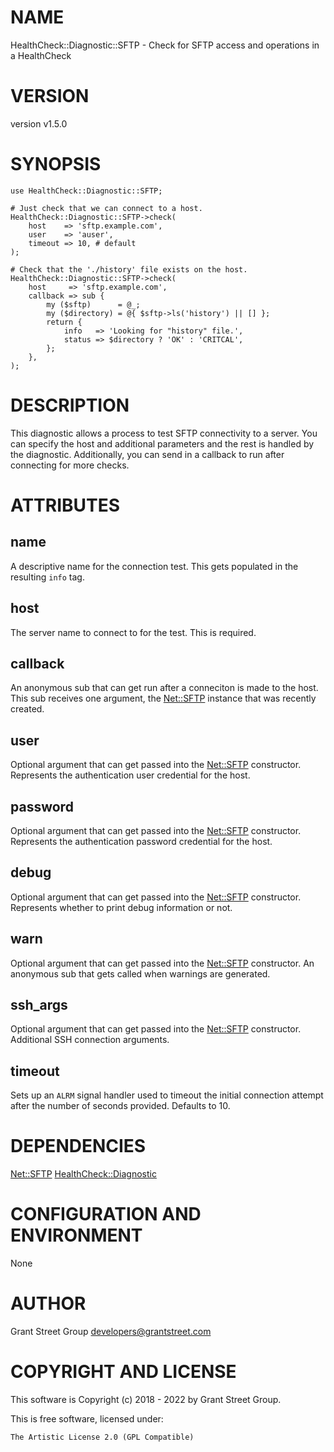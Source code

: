 # NAME

HealthCheck::Diagnostic::SFTP - Check for SFTP access and operations in a HealthCheck

# VERSION

version v1.5.0

# SYNOPSIS

    use HealthCheck::Diagnostic::SFTP;

    # Just check that we can connect to a host.
    HealthCheck::Diagnostic::SFTP->check(
        host    => 'sftp.example.com',
        user    => 'auser',
        timeout => 10, # default
    );

    # Check that the './history' file exists on the host.
    HealthCheck::Diagnostic::SFTP->check(
        host     => 'sftp.example.com',
        callback => sub {
            my ($sftp)      = @_;
            my ($directory) = @{ $sftp->ls('history') || [] };
            return {
                info   => 'Looking for "history" file.',
                status => $directory ? 'OK' : 'CRITCAL',
            };
        },
    );

# DESCRIPTION

This diagnostic allows a process to test SFTP connectivity to a server.
You can specify the host and additional parameters and the rest is
handled by the diagnostic.
Additionally, you can send in a callback to run after connecting for more
checks.

# ATTRIBUTES

## name

A descriptive name for the connection test.
This gets populated in the resulting `info` tag.

## host

The server name to connect to for the test.
This is required.

## callback

An anonymous sub that can get run after a conneciton is made to the
host. This sub receives one argument, the [Net::SFTP](https://metacpan.org/pod/Net%3A%3ASFTP) instance that
was recently created.

## user

Optional argument that can get passed into the [Net::SFTP](https://metacpan.org/pod/Net%3A%3ASFTP) constructor.
Represents the authentication user credential for the host.

## password

Optional argument that can get passed into the [Net::SFTP](https://metacpan.org/pod/Net%3A%3ASFTP) constructor.
Represents the authentication password credential for the host.

## debug

Optional argument that can get passed into the [Net::SFTP](https://metacpan.org/pod/Net%3A%3ASFTP) constructor.
Represents whether to print debug information or not.

## warn

Optional argument that can get passed into the [Net::SFTP](https://metacpan.org/pod/Net%3A%3ASFTP) constructor.
An anonymous sub that gets called when warnings are generated.

## ssh\_args

Optional argument that can get passed into the [Net::SFTP](https://metacpan.org/pod/Net%3A%3ASFTP) constructor.
Additional SSH connection arguments.

## timeout

Sets up an `ALRM` signal handler used to timeout the initial connection attempt
after the number of seconds provided.
Defaults to 10.

# DEPENDENCIES

[Net::SFTP](https://metacpan.org/pod/Net%3A%3ASFTP)
[HealthCheck::Diagnostic](https://metacpan.org/pod/HealthCheck%3A%3ADiagnostic)

# CONFIGURATION AND ENVIRONMENT

None

# AUTHOR

Grant Street Group <developers@grantstreet.com>

# COPYRIGHT AND LICENSE

This software is Copyright (c) 2018 - 2022 by Grant Street Group.

This is free software, licensed under:

    The Artistic License 2.0 (GPL Compatible)
